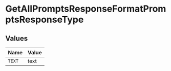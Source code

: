# GetAllPromptsResponseFormatPromptsResponseType


## Values

| Name   | Value  |
| ------ | ------ |
| `TEXT` | text   |